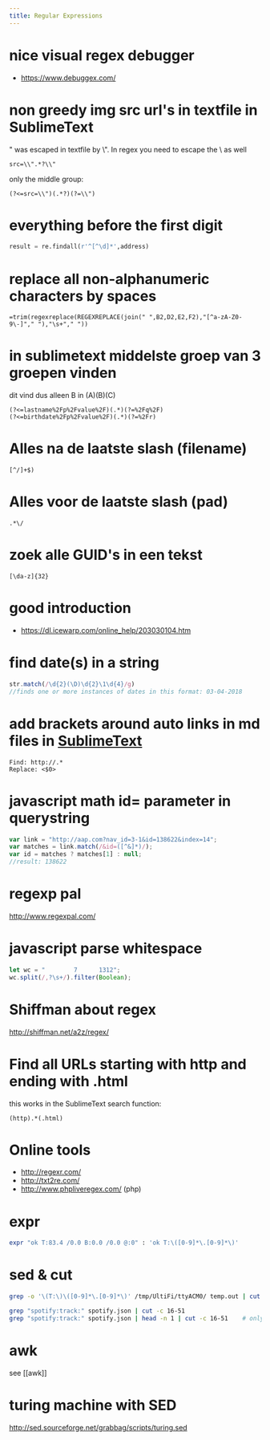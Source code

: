 ```yaml
---
title: Regular Expressions
---
```


# nice visual regex debugger
* https://www.debuggex.com/

# non greedy img src url's in textfile in SublimeText
" was escaped in textfile by \\". In regex you need to escape the \ as well
```regex
src=\\".*?\\"
```
only the middle group:
```regex
(?<=src=\\")(.*?)(?=\\")
```

# everything before the first digit
```python
result = re.findall(r'^[^\d]*',address)
```

# replace all non-alphanumeric characters by spaces
```
=trim(regexreplace(REGEXREPLACE(join(" ",B2,D2,E2,F2),"[^a-zA-Z0-9\-]"," "),"\s+"," "))
```

# in sublimetext middelste groep van 3 groepen vinden
dit vind dus alleen B in (A)(B)(C)
```regex
(?<=lastname%2Fp%2Fvalue%2F)(.*)(?=%2Fq%2F)
(?<=birthdate%2Fp%2Fvalue%2F)(.*)(?=%2Fr)
```

# Alles na de laatste slash (filename)
```regex
[^/]+$)
```
# Alles voor de laatste slash (pad)
```regex
.*\/
```

# zoek alle GUID's in een tekst
```regex
[\da-z]{32}
```

# good introduction
* https://dl.icewarp.com/online_help/203030104.htm

# find date(s) in a string
```js
str.match(/\d{2}(\D)\d{2}\1\d{4}/g)
//finds one or more instances of dates in this format: 03-04-2018 
```
# add brackets around auto links in md files in [SublimeText](SublimeText)
```
Find: http://.*
Replace: <$0>
```

# javascript math id= parameter in querystring
```javascript
var link = "http://aap.com?nav_id=3-1&id=138622&index=14";
var matches = link.match(/&id=([^&]*)/);
var id = matches ? matches[1] : null;
//result: 138622
```

# regexp pal
<http://www.regexpal.com/>

# javascript parse whitespace
```javascript
let wc = "        7      1312";
wc.split(/,?\s+/).filter(Boolean);
```

# Shiffman about regex
<http://shiffman.net/a2z/regex/>

#  Find all URLs starting with http and ending with .html 
this works in the SublimeText search function:
```
(http).*(.html)
```

#  Online tools 
* <http://regexr.com/>
* <http://txt2re.com/>
* <http://www.phpliveregex.com/> (php)

#  expr 
```bash
expr "ok T:83.4 /0.0 B:0.0 /0.0 @:0" : 'ok T:\([0-9]*\.[0-9]*\)'
```

# sed & cut
```bash
grep -o '\(T:\)\([0-9]*\.[0-9]*\)' /tmp/UltiFi/ttyACM0/ temp.out | cut -c 3-
```
```bash
grep "spotify:track:" spotify.json | cut -c 16-51
grep "spotify:track:" spotify.json | head -n 1 | cut -c 16-51    # only first result
```

# awk
see [[awk]]

# turing machine with SED
<http://sed.sourceforge.net/grabbag/scripts/turing.sed>
